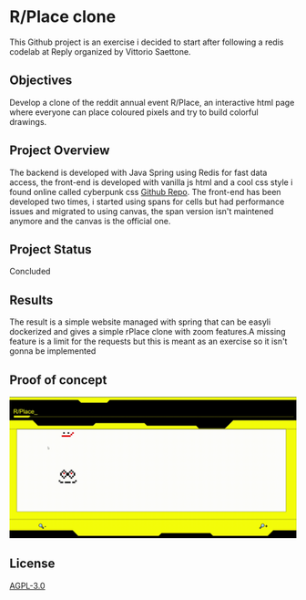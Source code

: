 # R/Place clone

This Github project is an exercise i decided to start after following a redis codelab at Reply organized by Vittorio Saettone.

## Objectives

Develop a clone of the reddit annual event R/Place, an interactive html page where everyone can place coloured pixels and try to build colorful drawings.

## Project Overview
The backend is developed with Java Spring using Redis for fast data
access, the front-end is developed with vanilla js html and a cool css style i 
found online called cyberpunk css [Github Repo](https://github.com/gwannon/Cyberpunk-2077-theme-css). 
The front-end has been developed two times, i started using spans for cells but had performance issues
and migrated to using canvas, the span version isn't maintened anymore and the canvas is the official one.

## Project Status
Concluded

## Results
The result is a simple website managed with spring that can be easyli dockerized and gives a simple rPlace clone with zoom 
features.A missing feature is a limit for the requests but this is meant as an exercise so it isn't gonna be implemented

## Proof of concept

![](https://raw.githubusercontent.com/AlessandroCavaglia/Reddit-R-place-clone/main/RPLACE_2.gif)

## License
[AGPL-3.0](https://choosealicense.com/licenses/agpl-3.0/)